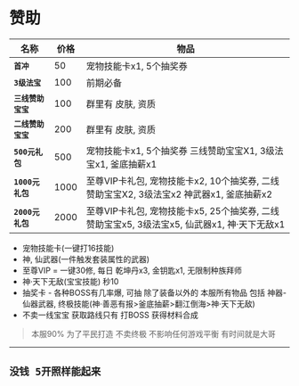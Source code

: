 # 赞助
|名称|价格|物品|
|-|-|-|
|**`首冲`**|50|宠物技能卡x1, 5个抽奖券|
|**`3级法宝`**|100|前期必备|
|**`三线赞助宝宝`**|100|群里有 皮肤, 资质|
|**`二线赞助宝宝`**|200|群里有 皮肤, 资质|
|**`500元礼包`**|500|宠物技能卡x1, 5个抽奖券 三线赞助宝宝X1, 3级法宝x1, 釜底抽薪x1|
|**`1000元礼包`**|1000|至尊VIP卡礼包, 宠物技能卡x2, 10个抽奖券, 二线赞助宝宝X2, 3级法宝x2 神武器x1, 釜底抽薪x2|
|**`2000元礼包`**|2000|至尊VIP卡礼包, 宠物技能卡x5, 25个抽奖券, 二线赞助宝宝x5, 3级法宝x5, 仙武器x1, 神·天下无敌x1|
- 宠物技能卡(一键打16技能)
- 神, 仙武器(一件触发套装属性的武器)
- 至尊VIP = 一键30修, 每日 乾坤丹x3, 金钥匙x1, 无限制种族拜师
- 神·天下无敌(宝宝技能) 秒10
- 抽奖卡 - 各种BOSS有几率爆, 可抽 除了装备以外的 本服所有物品 包括 神器-仙器武器, 终极技能(神·善恶有报>釜底抽薪>翻江倒海>神·天下无敌)
- 不卖一线宝宝 获取路线只有 打BOSS 获得材料合成
> 本服90% 为了平民打造 不卖终极 不影响任何游戏平衡 有时间就是大哥
---
## `没钱 5开照样能起来`
